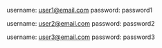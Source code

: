 


<!-- user login details -->
username: user1@email.com
password: password1
            
username: user2@email.com
password: password2

username: user3@email.com
password: password3
